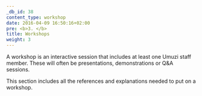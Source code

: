 ```yaml
---
_db_id: 38
content_type: workshop
date: 2016-04-09 16:50:16+02:00
pre: <b>3. </b>
title: Workshops
weight: 3
---
```


A workshop is an interactive session that includes at least one Umuzi staff member. These will often be presentations, demonstrations or Q&A sessions.

This section includes all the references and explanations needed to put on a workshop.